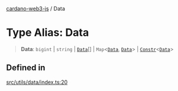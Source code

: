 [cardano-web3-js](../index.md) / Data

# Type Alias: Data

> **Data**: `bigint` \| `string` \| [`Data`](Data.md)[] \| `Map`\<[`Data`](Data.md), [`Data`](Data.md)\> \| [`Constr`](../classes/Constr.md)\<[`Data`](Data.md)\>

## Defined in

[src/utils/data/index.ts:20](https://github.com/xray-network/cardano-web3-js/blob/51359f53a33988f2d248eab0454f4ef69063970a/src/utils/data/index.ts#L20)
